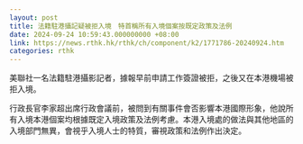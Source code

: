 ```yaml
---
layout: post
title: 法籍駐港攝記疑被拒入境　特首稱所有入境個案按既定政策及法例
date: 2024-09-24 10:59:43.000000000 +08:00
link: https://news.rthk.hk/rthk/ch/component/k2/1771786-20240924.htm
categories: rthk
---
```


美聯社一名法籍駐港攝影記者，據報早前申請工作簽證被拒，之後又在本港機場被拒入境。

行政長官李家超出席行政會議前，被問到有關事件會否影響本港國際形象，他說所有入境本港個案均根據既定入境政策及法例考慮。本港入境處的做法與其他地區的入境部門無異，會視乎入境人士的特質，審視政策和法例作出決定。
